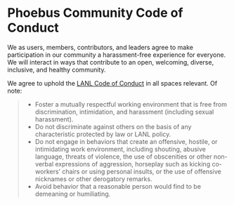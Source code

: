 # Phoebus Community Code of Conduct

We as users, members, contributors, and leaders agree to make participation in our
community a harassment-free experience for everyone.
We will interact in ways that contribute to an open, welcoming,
diverse, inclusive, and healthy community.

We agree to uphold the [LANL Code of Conduct](https://cdn.lanl.gov/files/code-of-conduct-1_312ce.pdf) in all spaces relevant. 
Of note:


>   -  Foster a mutually respectful working environment that is free from
>      discrimination, intimidation, and harassment (including sexual
>      harassment).
>   -  Do not discriminate against others on the basis of any
>      characteristic protected by law or LANL policy.
>   -  Do not engage in behaviors that create an offensive, hostile, or
>      intimidating work environment, including shouting, abusive
>      language, threats of violence, the use of obscenities or other
>      non-verbal expressions of aggression, horseplay such as kicking
>      co-workers’ chairs or using personal insults, or the use of
>      offensive nicknames or other derogatory remarks.
>   -  Avoid behavior that a reasonable person would find to be demeaning
>      or humiliating.
